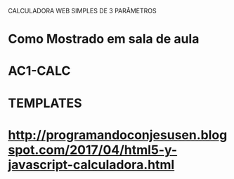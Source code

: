 CALCULADORA WEB SIMPLES DE 3 PARÂMETROS
# Como Mostrado em sala de aula

# AC1-CALC
# TEMPLATES #
# http://programandoconjesusen.blogspot.com/2017/04/html5-y-javascript-calculadora.html
